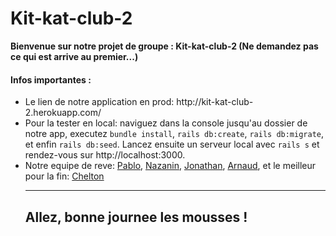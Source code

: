 <h1>Kit-kat-club-2</h1>
<strong>Bienvenue sur notre projet de groupe : Kit-kat-club-2 (Ne demandez pas ce qui est arrive au premier...)</strong><br>
<h4>Infos importantes :</h4>
<ul>
  <li>Le lien de notre application en prod: http://kit-kat-club-2.herokuapp.com/</li>
  <li>Pour la tester en local: naviguez dans la console jusqu'au dossier de notre app, executez <code>bundle install</code>, <code>rails db:create</code>, <code>rails db:migrate</code>, et enfin <code>rails db:seed</code>. Lancez ensuite un serveur local avec <code>rails s</code> et rendez-vous sur http://localhost:3000.</li>
  <li>Notre equipe de reve: <a href="https://github.com/PabloSKZ">Pablo</a>, <a href="https://github.com/Nazaninf24">Nazanin</a>, <a href="https://github.com/Stovenn">Jonathan</a>, <a href="https://github.com/ArnoTnDev">Arnaud</a>, et le meilleur pour la fin: <a href="https://github.com/Cheltonne">Chelton</a>
    <hr><h2>Allez, bonne journee les mousses !</h2>
